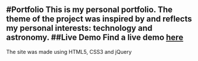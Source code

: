 #Portfolio
This is my personal portfolio. The theme of the project was inspired by and reflects my personal interests: technology and astronomy.
##Live Demo
Find a live demo [here](http://fornaxelit.com)
---
The site was made using HTML5, CSS3 and jQuery

